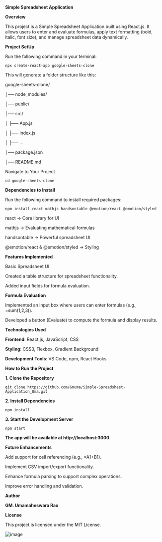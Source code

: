 **Simple Spreadsheet Application**

**Overview**

This project is a Simple Spreadsheet Application built using React.js. It allows users to enter and evaluate formulas, apply text formatting (bold, italic, font size), and manage spreadsheet data dynamically.

**Project SetUp**

Run the following command in your terminal:

    npx create-react-app google-sheets-clone

This will generate a folder structure like this:

google-sheets-clone/

│── node_modules/

│── public/

│── src/

│   ├── App.js

│   ├── index.js

│   ├── ...

│── package.json

│── README.md

Navigate to Your Project
    
    cd google-sheets-clone

**Dependencies to Install**

Run the following command to install required packages:

    npm install react mathjs handsontable @emotion/react @emotion/styled
    

react → Core library for UI
    
mathjs → Evaluating mathematical formulas
    
handsontable → Powerful spreadsheet UI
    
@emotion/react & @emotion/styled → Styling

**Features Implemented**

Basic Spreadsheet UI

Created a table structure for spreadsheet functionality.

Added input fields for formula evaluation.

**Formula Evaluation**

Implemented an input box where users can enter formulas (e.g., =sum(1,2,3)).

Developed a button (Evaluate) to compute the formula and display results.

**Technologies Used**

**Frontend**: React.js, JavaScript, CSS

**Styling**: CSS3, Flexbox, Gradient Background

**Development Tools**: VS Code, npm, React Hooks

**How to Run the Project**

**1. Clone the Repository**

    git clone https://github.com/Gmuma/Simple-Spreadsheet-Application_Uma.git

**2. Install Dependencies**

    npm install

**3. Start the Development Server**

    npm start

**The app will be available at http://localhost:3000**.

**Future Enhancements**

Add support for cell referencing (e.g., =A1+B1).

Implement CSV import/export functionality.

Enhance formula parsing to support complex operations.

Improve error handling and validation.

**Author**

**GM. Umamaheswara Rao**

**License**

This project is licensed under the MIT License.

![image](https://github.com/user-attachments/assets/96564e1e-f06e-46f7-aac9-eef0ccac7de1)
